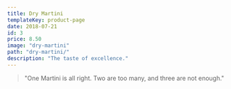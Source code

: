 ```yaml
---
title: Dry Martini
templateKey: product-page
date: 2018-07-21
id: 3
price: 8.50
image: "dry-martini"
path: "dry-martini/"
description: "The taste of excellence."
---
```


> "One Martini is all right. Two are too many, and three are not enough."